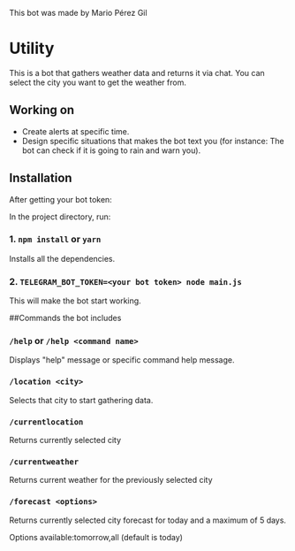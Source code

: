 This bot was made by Mario Pérez Gil

# Utility

This is a bot that gathers weather data and returns it via chat. You can select the city you want to get the weather from.

## Working on

- Create alerts at specific time.
- Design specific situations that makes the bot text you (for instance: The bot can check if it is going to rain and warn you).

## Installation

After getting your bot token:

In the project directory, run:
### 1. `npm install` or `yarn`
Installs all the dependencies.

### 2. `TELEGRAM_BOT_TOKEN=<your bot token> node main.js`
This will make the bot start working.

##Commands the bot includes

### `/help` or `/help <command name>`

Displays "help" message or specific command help message.

### `/location <city>`

Selects that city to start gathering data.

### `/currentlocation`

Returns currently selected city

### `/currentweather`

Returns current weather for the previously selected city

### `/forecast <options>`

Returns currently selected city forecast for today and a maximum of 5 days.

Options available:tomorrow,all (default is today)
